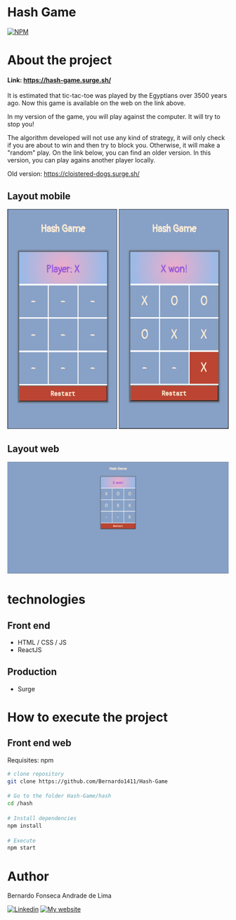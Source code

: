 # Hash Game

[![NPM](https://img.shields.io/npm/l/react)](https://github.com/Bernardo1411/Hash-Game/blob/master/LICENSE) 

# About the project

#### Link: https://hash-game.surge.sh/

It is estimated that tic-tac-toe was played by the Egyptians over 3500 years ago. Now this game is available on the web on the link above. 


In my version of the game, you will play against the computer. It will try to stop you! 


The algorithm developed will not use any kind of strategy, it will only check if you are about to win and then try to block you. Otherwise, it will make a "random" play.
On the link below, you can find an older version. In this version, you can play agains another player locally.

Old version: https://cloistered-dogs.surge.sh/

## Layout mobile
<img src="https://github.com/Bernardo1411/Hash-Game/blob/master/hash/public/hash_mobile_empty.png" alt="pagina_inicial_mobile" width="250" height="500" /> <img src="https://github.com/Bernardo1411/Hash-Game/blob/master/hash/public/hash_mobile_finished.png" alt="pagina_inicial_mobile" width="250" height="500" />

## Layout web
![Web 1](https://github.com/Bernardo1411/Hash-Game/blob/master/hash/public/hash_web_finished.png)

# technologies
## Front end
- HTML / CSS / JS
- ReactJS
## Production
- Surge

# How to execute the project
## Front end web
Requisites: npm

```bash
# clone repository
git clone https://github.com/Bernardo1411/Hash-Game

# Go to the folder Hash-Game/hash
cd /hash

# Install dependencies
npm install

# Execute
npm start
```

# Author

Bernardo Fonseca Andrade de Lima

[![Linkedin](https://img.shields.io/badge/LinkedIn-0077B5?style=for-the-badge&logo=linkedin&logoColor=white)](https://www.linkedin.com/in/bernardo-fonseca-97926811b/)
[![My website](https://img.shields.io/badge/website-070707?style=for-the-badge&logo=About.me&logoColor=6D51C4)](https://bernardodev-bernardo1411.vercel.app/)
